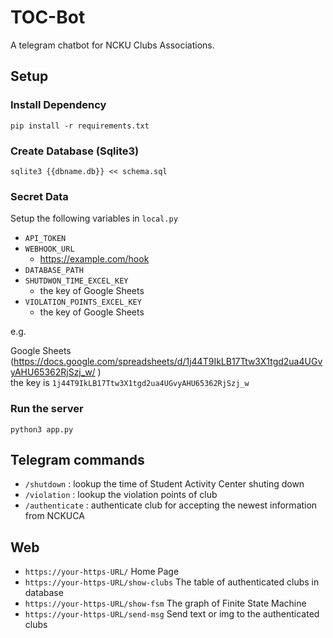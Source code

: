 # TOC-Bot

A telegram chatbot for NCKU Clubs Associations.

## Setup

### Install Dependency

```
pip install -r requirements.txt
```

### Create Database (Sqlite3)
```
sqlite3 {{dbname.db}} << schema.sql
```
### Secret Data

Setup the following variables in `local.py`
- `API_TOKEN`
- `WEBHOOK_URL` 
  - https://example.com/hook
- `DATABASE_PATH` 
- `SHUTDWON_TIME_EXCEL_KEY` 
  - the key of Google Sheets
- `VIOLATION_POINTS_EXCEL_KEY`
  - the key of Google Sheets

e.g.  
  
Google Sheets (https://docs.google.com/spreadsheets/d/1j44T9IkLB17Ttw3X1tgd2ua4UGvyAHU65362RjSzj_w/ )  
the key is `1j44T9IkLB17Ttw3X1tgd2ua4UGvyAHU65362RjSzj_w`

### Run the server
```
python3 app.py
```

## Telegram commands
- `/shutdown` : lookup the time of Student Activity Center shuting down
- `/violation` : lookup the violation points of club
- `/authenticate` : authenticate club for accepting the newest information from NCKUCA

## Web
- `https://your-https-URL/` Home Page
- `https://your-https-URL/show-clubs` The table of authenticated clubs in database
- `https://your-https-URL/show-fsm` The graph of Finite State Machine
- `https://your-https-URL/send-msg` Send text or img to the authenticated clubs







